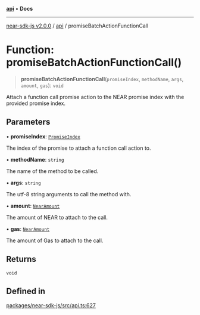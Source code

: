 [**api**](../README.md) • **Docs**

***

[near-sdk-js v2.0.0](../../packages.md) / [api](../README.md) / promiseBatchActionFunctionCall

# Function: promiseBatchActionFunctionCall()

> **promiseBatchActionFunctionCall**(`promiseIndex`, `methodName`, `args`, `amount`, `gas`): `void`

Attach a function call promise action to the NEAR promise index with the provided promise index.

## Parameters

• **promiseIndex**: [`PromiseIndex`](../../utils/type-aliases/PromiseIndex.md)

The index of the promise to attach a function call action to.

• **methodName**: `string`

The name of the method to be called.

• **args**: `string`

The utf-8 string arguments to call the method with.

• **amount**: [`NearAmount`](../../utils/type-aliases/NearAmount.md)

The amount of NEAR to attach to the call.

• **gas**: [`NearAmount`](../../utils/type-aliases/NearAmount.md)

The amount of Gas to attach to the call.

## Returns

`void`

## Defined in

[packages/near-sdk-js/src/api.ts:627](https://github.com/dim-daskalov/near-sdk-js/blob/55c8ffce45a02e867988513feedc0b7da3bce940/packages/near-sdk-js/src/api.ts#L627)
